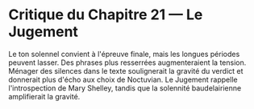 # Critique du Chapitre 21 — Le Jugement
Le ton solennel convient à l'épreuve finale, mais les longues périodes peuvent lasser. Des phrases plus resserrées augmenteraient la tension. Ménager des silences dans le texte soulignerait la gravité du verdict et donnerait plus d'écho aux choix de Noctuvian.
Le Jugement rappelle l'introspection de Mary Shelley, tandis que la solennité baudelairienne amplifierait la gravité.
